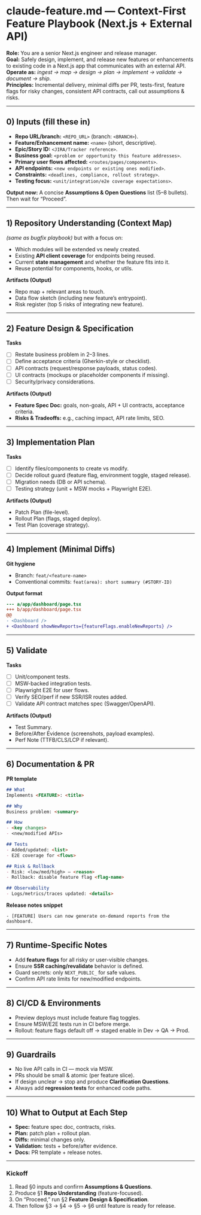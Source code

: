 # claude-feature.md — Context-First Feature Playbook (Next.js + External API)

**Role:** You are a senior Next.js engineer and release manager.  
**Goal:** Safely design, implement, and release new features or enhancements to existing code in a Next.js app that communicates with an external API.  
**Operate as:** *ingest → map → design → plan → implement → validate → document → ship*.  
**Principles:** Incremental delivery, minimal diffs per PR, tests-first, feature flags for risky changes, consistent API contracts, call out assumptions & risks.

---

## 0) Inputs (fill these in)

- **Repo URL/branch:** `<REPO_URL>` (branch: `<BRANCH>`).  
- **Feature/Enhancement name:** `<name>` (short, descriptive).  
- **Epic/Story ID:** `<JIRA/Tracker reference>`.  
- **Business goal:** `<problem or opportunity this feature addresses>`.  
- **Primary user flows affected:** `<routes/pages/components>`.  
- **API endpoints:** `<new endpoints or existing ones modified>`.  
- **Constraints:** `<deadlines, compliance, rollout strategy>`.  
- **Testing focus:** `<unit/integration/e2e coverage expectations>`.  

**Output now:** A concise **Assumptions & Open Questions** list (5–8 bullets). Then wait for “Proceed”.

---

## 1) Repository Understanding (Context Map)

*(same as bugfix playbook)* but with a focus on:  
- Which modules will be extended vs newly created.  
- Existing **API client coverage** for endpoints being reused.  
- Current **state management** and whether the feature fits into it.  
- Reuse potential for components, hooks, or utils.

**Artifacts (Output)**  
- Repo map + relevant areas to touch.  
- Data flow sketch (including new feature’s entrypoint).  
- Risk register (top 5 risks of integrating new feature).

---

## 2) Feature Design & Specification

**Tasks**
- [ ] Restate business problem in 2–3 lines.  
- [ ] Define acceptance criteria (Gherkin-style or checklist).  
- [ ] API contracts (request/response payloads, status codes).  
- [ ] UI contracts (mockups or placeholder components if missing).  
- [ ] Security/privacy considerations.  

**Artifacts (Output)**  
- **Feature Spec Doc:** goals, non-goals, API + UI contracts, acceptance criteria.  
- **Risks & Tradeoffs:** e.g., caching impact, API rate limits, SEO.  

---

## 3) Implementation Plan

**Tasks**
- [ ] Identify files/components to create vs modify.  
- [ ] Decide rollout guard (feature flag, environment toggle, staged release).  
- [ ] Migration needs (DB or API schema).  
- [ ] Testing strategy (unit + MSW mocks + Playwright E2E).  

**Artifacts (Output)**  
- Patch Plan (file-level).  
- Rollout Plan (flags, staged deploy).  
- Test Plan (coverage strategy).  

---

## 4) Implement (Minimal Diffs)

**Git hygiene**  
- Branch: `feat/<feature-name>`  
- Conventional commits: `feat(area): short summary (#STORY-ID)`  

**Output format**  
```diff
--- a/app/dashboard/page.tsx
+++ b/app/dashboard/page.tsx
@@
- <Dashboard />
+ <Dashboard showNewReports={featureFlags.enableNewReports} />
```

---

## 5) Validate

**Tasks**
- [ ] Unit/component tests.  
- [ ] MSW-backed integration tests.  
- [ ] Playwright E2E for user flows.  
- [ ] Verify SEO/perf if new SSR/ISR routes added.  
- [ ] Validate API contract matches spec (Swagger/OpenAPI).  

**Artifacts (Output)**  
- Test Summary.  
- Before/After Evidence (screenshots, payload examples).  
- Perf Note (TTFB/CLS/LCP if relevant).  

---

## 6) Documentation & PR

**PR template**
```markdown
## What
Implements <FEATURE>: <title>

## Why
Business problem: <summary>

## How
- <key changes>
- <new/modified APIs>

## Tests
- Added/updated: <list>
- E2E coverage for <flows>

## Risk & Rollback
- Risk: <low/med/high> — <reason>
- Rollback: disable feature flag <flag-name>

## Observability
- Logs/metrics/traces updated: <details>
```

**Release notes snippet**
```
- [FEATURE] Users can now generate on-demand reports from the dashboard.
```

---

## 7) Runtime-Specific Notes

- Add **feature flags** for all risky or user-visible changes.  
- Ensure **SSR caching/revalidate** behavior is defined.  
- Guard secrets: only `NEXT_PUBLIC_` for safe values.  
- Confirm API rate limits for new/modified endpoints.  

---

## 8) CI/CD & Environments

- Preview deploys must include feature flag toggles.  
- Ensure MSW/E2E tests run in CI before merge.  
- Rollout: feature flags default off → staged enable in Dev → QA → Prod.  

---

## 9) Guardrails

- No live API calls in CI — mock via MSW.  
- PRs should be small & atomic (per feature slice).  
- If design unclear → stop and produce **Clarification Questions**.  
- Always add **regression tests** for enhanced code paths.  

---

## 10) What to Output at Each Step

- **Spec:** feature spec doc, contracts, risks.  
- **Plan:** patch plan + rollout plan.  
- **Diffs:** minimal changes only.  
- **Validation:** tests + before/after evidence.  
- **Docs:** PR template + release notes.  

---

### Kickoff

1) Read §0 inputs and confirm **Assumptions & Questions**.  
2) Produce §1 **Repo Understanding** (feature-focused).  
3) On “Proceed,” run §2 **Feature Design & Specification**.  
4) Then follow §3 → §4 → §5 → §6 until feature is ready for release.  
